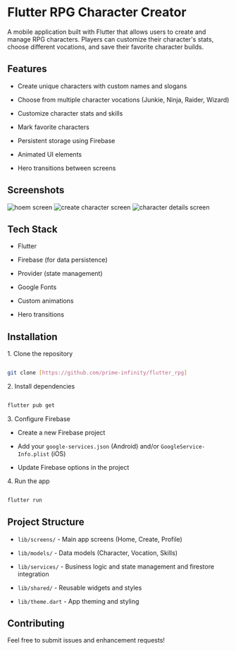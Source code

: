 # Flutter RPG Character Creator

A mobile application built with Flutter that allows users to create and manage RPG characters. Players can customize their character's stats, choose different vocations, and save their favorite character builds.

## Features

- Create unique characters with custom names and slogans

- Choose from multiple character vocations (Junkie, Ninja, Raider, Wizard)

- Customize character stats and skills

- Mark favorite characters

- Persistent storage using Firebase

- Animated UI elements

- Hero transitions between screens

## Screenshots

![hoem screen](image.png)
![create character screen](image-1.png)
![character details screen](image-2.png)

## Tech Stack

- Flutter

- Firebase (for data persistence)

- Provider (state management)

- Google Fonts

- Custom animations

- Hero transitions

## Installation

1\. Clone the repository

```bash

git clone [https://github.com/prime-infinity/flutter_rpg]

```

2\. Install dependencies

```bash

flutter pub get

```

3\. Configure Firebase

- Create a new Firebase project

- Add your `google-services.json` (Android) and/or `GoogleService-Info.plist` (iOS)

- Update Firebase options in the project

4\. Run the app

```bash

flutter run

```

## Project Structure

- `lib/screens/` - Main app screens (Home, Create, Profile)

- `lib/models/` - Data models (Character, Vocation, Skills)

- `lib/services/` - Business logic and state management and firestore integration

- `lib/shared/` - Reusable widgets and styles

- `lib/theme.dart` - App theming and styling

## Contributing

Feel free to submit issues and enhancement requests!
